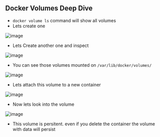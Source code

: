 ## Docker Volumes Deep Dive

* `docker volume ls` command will show all volumes
* Lets create one

![image](https://user-images.githubusercontent.com/13016162/62516040-94c78700-b841-11e9-885a-f84246794849.png)

* Lets Create another one and inspect

![image](https://user-images.githubusercontent.com/13016162/62516083-af99fb80-b841-11e9-89ac-036e0eac78ff.png)

* You can see those volumes mounted on `/var/lib/docker/volumes/` 

![image](https://user-images.githubusercontent.com/13016162/62516110-c2143500-b841-11e9-86f0-15b649b7edd0.png)

* Lets attach this volume to a new container

![image](https://user-images.githubusercontent.com/13016162/62516626-33a0b300-b843-11e9-85a0-92ff77d3e183.png)

* Now lets look into the volume

![image](https://user-images.githubusercontent.com/13016162/62516781-942ff000-b843-11e9-8537-1fc6c2670a6e.png)

* This volume is persitent. even if you delete the container the volume with data will persist
